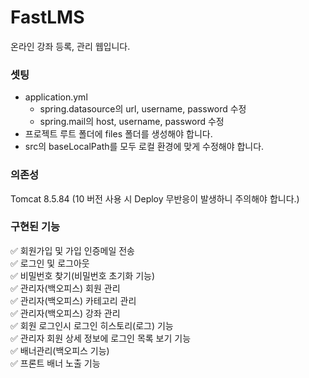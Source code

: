 # FastLMS

온라인 강좌 등록, 관리 웹입니다.

### 셋팅
* application.yml
    * spring.datasource의 url, username, password 수정
    * spring.mail의 host, username, password 수정
* 프로젝트 루트 폴더에 files 폴더를 생성해야 합니다.
* src의 baseLocalPath를 모두 로컬 환경에 맞게 수정해야 합니다.

### 의존성
Tomcat 8.5.84 (10 버전 사용  시 Deploy 무반응이 발생하니 주의해야 합니다.)

### 구현된 기능

✅ 회원가입 및 가입 인증메일 전송  
✅ 로그인 및 로그아웃  
✅ 비밀번호 찾기(비밀번호 초기화 기능)  
✅ 관리자(백오피스) 회원 관리  
✅ 관리자(백오피스) 카테고리 관리  
✅ 관리자(백오피스) 강좌 관리  
✅ 회원 로그인시 로그인 히스토리(로그) 기능  
✅ 관리자 회원 상세 정보에 로그인 목록 보기 기능  
✅ 배너관리(백오피스 기능)  
✅ 프론트 배너 노출 기능  